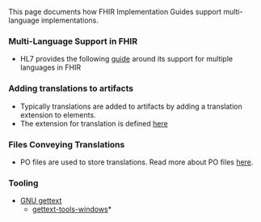 This page documents how FHIR Implementation Guides support multi-language implementations. 

### Multi-Language Support in FHIR
* HL7 provides the following [guide](https://www.hl7.org/fhir/languages.html) around its support for multiple languages in FHIR

### **Adding translations to artifacts**
* Typically translations are added to artifacts by adding a translation extension to elements. 
* The extension for translation is defined [here](https://build.fhir.org/ig/HL7/fhir-extensions/StructureDefinition-translation.html)


### **Files Conveying Translations**
* PO files are used to store translations. Read more about PO files [here](https://www.gnu.org/software/gettext/manual/html_node/PO-Files.html).


### **Tooling**
* [GNU gettext](https://www.gnu.org/software/gettext/)
  * [gettext-tools-windows](https://github.com/vslavik/gettext-tools-windows)*
